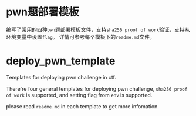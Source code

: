 # pwn题部署模板
编写了常用的四种`pwn`题部署模板文件，支持`sha256 proof of work`验证，支持从环境变量中设置`flag`。
详情可参考每个模板下的`readme.md`文件。


# deploy_pwn_template
Templates for deploying pwn challenge in ctf.

There're four general templates for deploying pwn challenge, `sha256 proof of work` is supported, and setting flag from `env` is supported.

please read `readme.md` in each template to get more infomation.